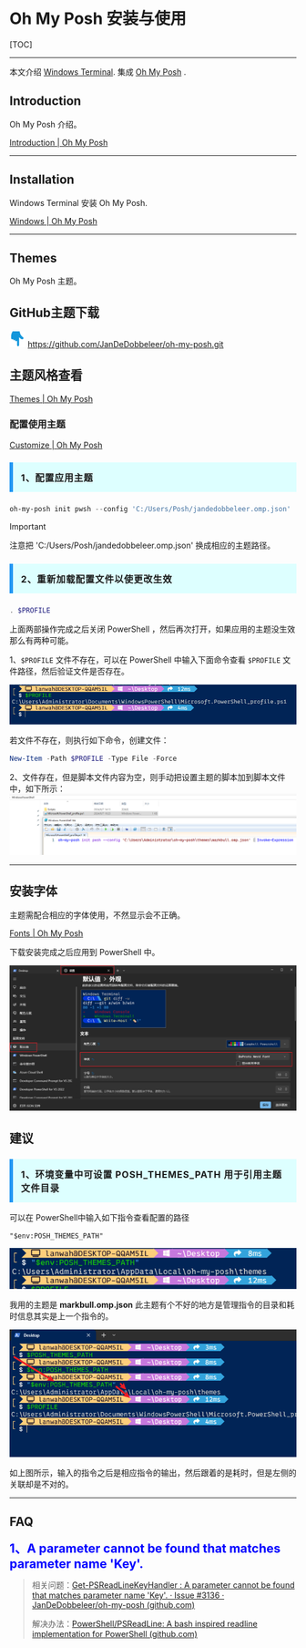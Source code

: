 # Oh My Posh 安装与使用

[TOC]

---

本文介绍 [Windows Terminal](https://github.com/microsoft/terminal). 集成 [Oh My Posh](https://ohmyposh.dev/docs/installation/windows) .

## Introduction

Oh My Posh 介绍。

[Introduction | Oh My Posh](https://ohmyposh.dev/docs/)



---

## Installation

Windows Terminal 安装 Oh My Posh.

[Windows | Oh My Posh](https://ohmyposh.dev/docs/installation/windows)



---

## Themes

Oh My Posh 主题。

<div style="font-weight:bold;font-size:16pt;padding-top:15px;padding-bottom:5px;">GitHub主题下载</div>

![LookDown](../Images/Common/hand-down.png) https://github.com/JanDeDobbeleer/oh-my-posh.git

<div style="font-weight:bold;font-size:16pt;padding-top:15px;padding-bottom:5px;">主题风格查看</div>

[Themes | Oh My Posh](https://ohmyposh.dev/docs/themes)

### 配置使用主题

[Customize | Oh My Posh](https://ohmyposh.dev/docs/installation/customize)

<h4 style="border-left:6px solid #2196F3;background:#ddffff;padding:14px;font-size:16px;letter-spacing:1px;">1、配置应用主题</h4>

```powershell
oh-my-posh init pwsh --config 'C:/Users/Posh/jandedobbeleer.omp.json' | Invoke-Expression
```

> [!IMPORTANT]
>
> 注意把 'C:/Users/Posh/jandedobbeleer.omp.json' 换成相应的主题路径。

<h4 style="border-left:6px solid #2196F3;background:#ddffff;padding:14px;font-size:16px;letter-spacing:1px;">2、重新加载配置文件以使更改生效</h4>

```powershell
. $PROFILE
```

上面两部操作完成之后关闭 PowerShell ，然后再次打开，如果应用的主题没生效那么有两种可能。

1、`$PROFILE` 文件不存在，可以在 PowerShell 中输入下面命令查看 `$PROFILE` 文件路径，然后验证文件是否存在。

![image-20240607170620692](../Images/OhMyPosh安装与使用/image-20240607170620692.png)

若文件不存在，则执行如下命令，创建文件：

```powershell
New-Item -Path $PROFILE -Type File -Force
```

2、文件存在，但是脚本文件内容为空，则手动把设置主题的脚本加到脚本文件中，如下所示：
![image-20240607170923436](../Images/OhMyPosh安装与使用/image-20240607170923436.png)



---

## 安装字体

主题需配合相应的字体使用，不然显示会不正确。

[Fonts | Oh My Posh](https://ohmyposh.dev/docs/installation/fonts)

下载安装完成之后应用到  PowerShell 中。

![image-20240607172417765](../Images/OhMyPosh安装与使用/image-20240607172417765.png)

## 建议

<h3 style="border-left:6px solid #2196F3;background:#ddffff;padding:14px;font-size:16px;letter-spacing:1px;">1、环境变量中可设置 POSH_THEMES_PATH 用于引用主题文件目录</h3>

可以在 PowerShell中输入如下指令查看配置的路径

```
"$env:POSH_THEMES_PATH"
```

![image-20240607171326787](../Images/OhMyPosh安装与使用/image-20240607171326787.png)

我用的主题是 **markbull.omp.json** 此主题有个不好的地方是管理指令的目录和耗时信息其实是上一个指令的。

![image-20240607171932824](../Images/OhMyPosh安装与使用/image-20240607171932824.png)

如上图所示，输入的指令之后是相应指令的输出，然后跟着的是耗时，但是左侧的关联却是不对的。



---

## FAQ

<div style="color:blue;font-weight:bold;font-size:16pt;">1、A parameter cannot be found that matches parameter name 'Key'.</div>

> 相关问题：[Get-PSReadLineKeyHandler : A parameter cannot be found that matches parameter name 'Key'. · Issue #3136 · JanDeDobbeleer/oh-my-posh (github.com)](https://github.com/JanDeDobbeleer/oh-my-posh/issues/3136)
>
> 解决办法：[PowerShell/PSReadLine: A bash inspired readline implementation for PowerShell (github.com)](https://github.com/PowerShell/PSReadLine#install-from-powershellgallery-preferred)

